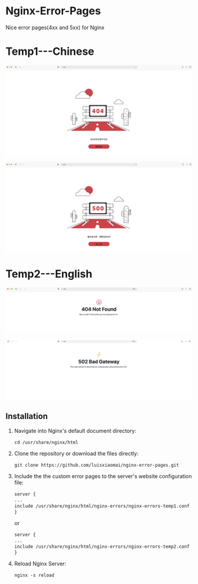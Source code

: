 # Nginx-Error-Pages
Nice error pages(4xx and 5xx) for Nginx

# Temp1---Chinese
![404 error page](https://github.com/luisxiaomai/Images/blob/master/Nginx-Error-Pages/temp1-404.png)

![500 error page](https://github.com/luisxiaomai/Images/blob/master/Nginx-Error-Pages/temp1-500.png)

# Temp2---English
![404 error page](https://github.com/luisxiaomai/Images/blob/master/Nginx-Error-Pages/temp2-404.png)

![502 error page](https://github.com/luisxiaomai/Images/blob/master/Nginx-Error-Pages/temp2-502.png)

## Installation

1. Navigate into Nginx's default document directory:
	```
    cd /usr/share/nginx/html
    ```
2. Clone the repository or download the files directly:
	```
    git clone https://github.com/luisxiaomai/nginx-error-pages.git
    ```

3. Include the  the custom error pages to the server's website configuration file:
	```
    server {
    ...
    include /usr/share/nginx/html/nginx-errors/nginx-errors-temp1.conf
    }
    ```
    or
    ```
    server {
    ...
    include /usr/share/nginx/html/nginx-errors/nginx-errors-temp2.conf
    }
    ```
4. Reload Nginx Server:
	  ```
    nginx -s reload
    ```
